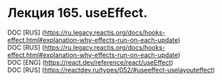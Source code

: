 # Лекция 165. useEffect.

DOC [RUS] (https://ru.legacy.reactjs.org/docs/hooks-effect.html#explanation-why-effects-run-on-each-update)  
DOC [RUS] (https://ru.legacy.reactjs.org/docs/hooks-effect.html#explanation-why-effects-run-on-each-update)  
DOC [ENG] (https://react.dev/reference/react/useEffect)  
DOC [RUS] (https://reactdev.ru/types/052/#useeffect-uselayouteffect)  
